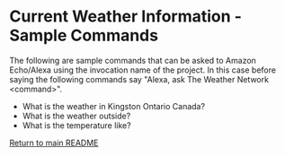 # Current Weather Information - Sample Commands

The following are sample commands that can be asked to Amazon Echo/Alexa using the invocation name of the project.
In this case before saying the following commands say "Alexa, ask The Weather Network \<command\>".
	
* What is the weather in Kingston Ontario Canada?
* What is the weather outside?
* What is the temperature like?

[Return to main README](../README.md)